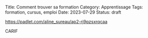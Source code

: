 Title: Comment trouver sa formation
Category: Apprentissage
Tags: formation, cursus, emploi
Date: 2023-07-29
Status: draft

https://padlet.com/aline_sureau/ap2-rj9pzsxrqcaa

CARIF
